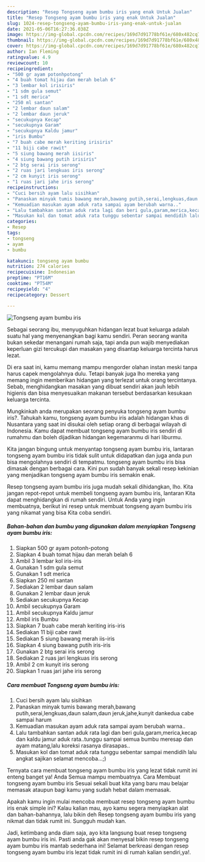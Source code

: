 ```yaml
---
description: "Resep Tongseng ayam bumbu iris yang enak Untuk Jualan"
title: "Resep Tongseng ayam bumbu iris yang enak Untuk Jualan"
slug: 1024-resep-tongseng-ayam-bumbu-iris-yang-enak-untuk-jualan
date: 2021-05-06T16:27:36.038Z
image: https://img-global.cpcdn.com/recipes/169d7d91778bf61e/680x482cq70/tongseng-ayam-bumbu-iris-foto-resep-utama.jpg
thumbnail: https://img-global.cpcdn.com/recipes/169d7d91778bf61e/680x482cq70/tongseng-ayam-bumbu-iris-foto-resep-utama.jpg
cover: https://img-global.cpcdn.com/recipes/169d7d91778bf61e/680x482cq70/tongseng-ayam-bumbu-iris-foto-resep-utama.jpg
author: Ian Fleming
ratingvalue: 4.9
reviewcount: 10
recipeingredient:
- "500 gr ayam potonhpotong"
- "4 buah tomat hijau dan merah belah 6"
- "3 lembar kol irisiris"
- "1 sdm gula semut"
- "1 sdt merica"
- "250 ml santan"
- "2 lembar daun salam"
- "2 lembar daun jeruk"
- "secukupnya Kecap"
- "secukupnya Garam"
- "secukupnya Kaldu jamur"
- "iris Bumbu"
- "7 buah cabe merah keriting irisiris"
- "11 biji cabe rawit"
- "5 siung bawang merah iisiris"
- "4 siung bawang putih irisiris"
- "2 btg serai iris serong"
- "2 ruas jari lengkuas iris serong"
- "2 cm kunyit iris serong"
- "1 ruas jari jahe iris serong"
recipeinstructions:
- "Cuci bersih ayam lalu sisihkan"
- "Panaskan minyak tumis bawang merah,bawang putih,serai,lengkuas,daun salam,daun jeruk,jahe,kunyit dankedua cabe sampai harum"
- "Kemuadian masukan ayam aduk rata sampai ayam berubah warna.."
- "Lalu tambahkan santan aduk rata lagi dan beri gula,garam,merica,kecap dan kaldu jamur aduk rata..tunggu sampai semua bumbu meresap dan ayam matang,lalu koreksi rasanya dirasapas.."
- "Masukan kol dan tomat aduk rata tunggu sebentar sampai mendidih lalu angkat sajikan selamat mencoba...;)"
categories:
- Resep
tags:
- tongseng
- ayam
- bumbu

katakunci: tongseng ayam bumbu 
nutrition: 274 calories
recipecuisine: Indonesian
preptime: "PT16M"
cooktime: "PT54M"
recipeyield: "4"
recipecategory: Dessert

---
```



![Tongseng ayam bumbu iris](https://img-global.cpcdn.com/recipes/169d7d91778bf61e/680x482cq70/tongseng-ayam-bumbu-iris-foto-resep-utama.jpg)

Sebagai seorang ibu, menyuguhkan hidangan lezat buat keluarga adalah suatu hal yang menyenangkan bagi kamu sendiri. Peran seorang  wanita bukan sekedar menangani rumah saja, tapi anda pun wajib menyediakan keperluan gizi tercukupi dan masakan yang disantap keluarga tercinta harus lezat.

Di era  saat ini, kamu memang mampu mengorder olahan instan meski tanpa harus capek mengolahnya dulu. Tetapi banyak juga lho mereka yang memang ingin memberikan hidangan yang terlezat untuk orang tercintanya. Sebab, menghidangkan masakan yang dibuat sendiri akan jauh lebih higienis dan bisa menyesuaikan makanan tersebut berdasarkan kesukaan keluarga tercinta. 



Mungkinkah anda merupakan seorang penyuka tongseng ayam bumbu iris?. Tahukah kamu, tongseng ayam bumbu iris adalah hidangan khas di Nusantara yang saat ini disukai oleh setiap orang di berbagai wilayah di Indonesia. Kamu dapat membuat tongseng ayam bumbu iris sendiri di rumahmu dan boleh dijadikan hidangan kegemaranmu di hari liburmu.

Kita jangan bingung untuk menyantap tongseng ayam bumbu iris, lantaran tongseng ayam bumbu iris tidak sulit untuk didapatkan dan juga anda pun bisa mengolahnya sendiri di tempatmu. tongseng ayam bumbu iris bisa dimasak dengan berbagai cara. Kini pun sudah banyak sekali resep kekinian yang menjadikan tongseng ayam bumbu iris semakin enak.

Resep tongseng ayam bumbu iris juga mudah sekali dihidangkan, lho. Kita jangan repot-repot untuk membeli tongseng ayam bumbu iris, lantaran Kita dapat menghidangkan di rumah sendiri. Untuk Anda yang ingin membuatnya, berikut ini resep untuk membuat tongseng ayam bumbu iris yang nikamat yang bisa Kita coba sendiri.

<!--inarticleads1-->

##### Bahan-bahan dan bumbu yang digunakan dalam menyiapkan Tongseng ayam bumbu iris:

1. Siapkan 500 gr ayam potonh-potong
1. Siapkan 4 buah tomat hijau dan merah belah 6
1. Ambil 3 lembar kol iris-iris
1. Gunakan 1 sdm gula semut
1. Gunakan 1 sdt merica
1. Siapkan 250 ml santan
1. Sediakan 2 lembar daun salam
1. Gunakan 2 lembar daun jeruk
1. Sediakan secukupnya Kecap
1. Ambil secukupnya Garam
1. Ambil secukupnya Kaldu jamur
1. Ambil iris Bumbu
1. Siapkan 7 buah cabe merah keriting iris-iris
1. Sediakan 11 biji cabe rawit
1. Sediakan 5 siung bawang merah iis-iris
1. Siapkan 4 siung bawang putih iris-iris
1. Gunakan 2 btg serai iris serong
1. Sediakan 2 ruas jari lengkuas iris serong
1. Ambil 2 cm kunyit iris serong
1. Siapkan 1 ruas jari jahe iris serong




<!--inarticleads2-->

##### Cara membuat Tongseng ayam bumbu iris:

1. Cuci bersih ayam lalu sisihkan
1. Panaskan minyak tumis bawang merah,bawang putih,serai,lengkuas,daun salam,daun jeruk,jahe,kunyit dankedua cabe sampai harum
1. Kemuadian masukan ayam aduk rata sampai ayam berubah warna..
1. Lalu tambahkan santan aduk rata lagi dan beri gula,garam,merica,kecap dan kaldu jamur aduk rata..tunggu sampai semua bumbu meresap dan ayam matang,lalu koreksi rasanya dirasapas..
1. Masukan kol dan tomat aduk rata tunggu sebentar sampai mendidih lalu angkat sajikan selamat mencoba...;)




Ternyata cara membuat tongseng ayam bumbu iris yang lezat tidak rumit ini enteng banget ya! Anda Semua mampu membuatnya. Cara Membuat tongseng ayam bumbu iris Sesuai sekali buat kita yang baru mau belajar memasak ataupun bagi kamu yang sudah hebat dalam memasak.

Apakah kamu ingin mulai mencoba membuat resep tongseng ayam bumbu iris enak simple ini? Kalau kalian mau, ayo kamu segera menyiapkan alat dan bahan-bahannya, lalu bikin deh Resep tongseng ayam bumbu iris yang nikmat dan tidak rumit ini. Sungguh mudah kan. 

Jadi, ketimbang anda diam saja, ayo kita langsung buat resep tongseng ayam bumbu iris ini. Pasti anda gak akan menyesal bikin resep tongseng ayam bumbu iris mantab sederhana ini! Selamat berkreasi dengan resep tongseng ayam bumbu iris lezat tidak rumit ini di rumah kalian sendiri,ya!.

